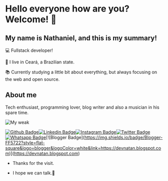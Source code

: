 # Hello everyone how are you? Welcome! 👋
 

## My name is Nathaniel, and this is my summary!

 

:computer: Fullstack developer!

:house_with_garden: I live in Ceará, a Brazilian state.

:books: Currently studying a little bit about everything, but always focusing on the web and open source.

 

## About me

Tech enthusiast, programming lover, blog writer and also a musician in his spare time.

![My weak](https://github-readme-streak-stats.herokuapp.com/?user=natanfeitosa)

[![Github Badge](https://img.shields.io/badge/-Github-000?style=flat-square&logo=Github&logoColor=white&link=https://github.com/natanfeitosa/)](https://github.com/natanfeitosa/)[![Linkedin Badge](https://img.shields.io/badge/-LinkedIn-blue?style=flat-square&logo=Linkedin&logoColor=white&link=https://www.linkedin.com/in/natan-feitosa/)](https://www.linkedin.com/in/natan-feitosa/)[![Instagram Badge](https://img.shields.io/badge/Instagram-E4405F?style=flat-square&logo=instagram&logoColor=white)](https://instagram.com/santos_natanoficial)[![Twitter Badge](https://img.shields.io/badge/Twitter-1DA1F2?style=flat-square&logo=twitter&logoColor=white
)](https://twitter.com/dev_natan)[![Whatsapp Badge](https://img.shields.io/badge/WhatsApp-25D366?style=flat-square&logo=whatsapp&logoColor=white)](https://api.whatsapp.com/send?phone=5588994419061&text=Hello%20Nathaniel%20how%20are%20you?%20I%20found%20you%20on%20Github...)[![Blogger Badge](https://img.shields.io/badge/Blogger-FF5722?style=flat-square&logo=blogger&logoColor=white&link=https://devnatan.blogspot.com)](https://devnatan.blogspot.com)


- Thanks for the visit.

- I hope we can talk.👋


<!--
**natanfeitosa/natanfeitosa** is a ✨ _special_ ✨ repository because its `README.md` (this file) appears on your GitHub profile.

Here are some ideas to get you started:

- 🔭 I’m currently working on ...
- 🌱 I’m currently learning ...
- 👯 I’m looking to collaborate on ...
- 🤔 I’m looking for help with ...
- 💬 Ask me about ...
- 📫 How to reach me: ...
- 😄 Pronouns: ...
- ⚡ Fun fact: ...
-->
